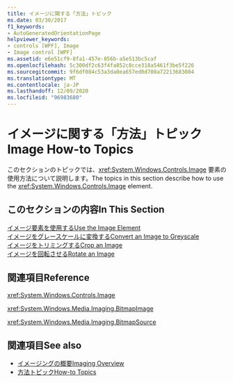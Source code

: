 ```yaml
---
title: イメージに関する「方法」トピック
ms.date: 03/30/2017
f1_keywords:
- AutoGeneratedOrientationPage
helpviewer_keywords:
- controls [WPF], Image
- Image control [WPF]
ms.assetid: e6e51cf9-8fa1-457e-856b-a5e513bc5caf
ms.openlocfilehash: 5c300df2c63f4fa852c8cce318a5461f3be5f226
ms.sourcegitcommit: 9f6df084c53a3da0ea657ed0d708a72213683084
ms.translationtype: MT
ms.contentlocale: ja-JP
ms.lasthandoff: 12/09/2020
ms.locfileid: "96983680"
---
```

# <a name="image-how-to-topics"></a><span data-ttu-id="7ec47-102">イメージに関する「方法」トピック</span><span class="sxs-lookup"><span data-stu-id="7ec47-102">Image How-to Topics</span></span>
<span data-ttu-id="7ec47-103">このセクションのトピックでは、<xref:System.Windows.Controls.Image> 要素の使用方法について説明します。</span><span class="sxs-lookup"><span data-stu-id="7ec47-103">The topics in this section describe how to use the <xref:System.Windows.Controls.Image> element.</span></span>  
  
## <a name="in-this-section"></a><span data-ttu-id="7ec47-104">このセクションの内容</span><span class="sxs-lookup"><span data-stu-id="7ec47-104">In This Section</span></span>  
 [<span data-ttu-id="7ec47-105">イメージ要素を使用する</span><span class="sxs-lookup"><span data-stu-id="7ec47-105">Use the Image Element</span></span>](how-to-use-the-image-element.md)  
  [<span data-ttu-id="7ec47-106">イメージをグレースケールに変換する</span><span class="sxs-lookup"><span data-stu-id="7ec47-106">Convert an Image to Greyscale</span></span>](how-to-convert-an-image-to-greyscale.md)  
  [<span data-ttu-id="7ec47-107">イメージをトリミングする</span><span class="sxs-lookup"><span data-stu-id="7ec47-107">Crop an Image</span></span>](how-to-crop-an-image.md)  
  [<span data-ttu-id="7ec47-108">イメージを回転させる</span><span class="sxs-lookup"><span data-stu-id="7ec47-108">Rotate an Image</span></span>](how-to-rotate-an-image.md)  
  
## <a name="reference"></a><span data-ttu-id="7ec47-109">関連項目</span><span class="sxs-lookup"><span data-stu-id="7ec47-109">Reference</span></span>  
 <xref:System.Windows.Controls.Image>  
  
 <xref:System.Windows.Media.Imaging.BitmapImage>  
  
 <xref:System.Windows.Media.Imaging.BitmapSource>  
  
## <a name="see-also"></a><span data-ttu-id="7ec47-110">関連項目</span><span class="sxs-lookup"><span data-stu-id="7ec47-110">See also</span></span>

- [<span data-ttu-id="7ec47-111">イメージングの概要</span><span class="sxs-lookup"><span data-stu-id="7ec47-111">Imaging Overview</span></span>](../graphics-multimedia/imaging-overview.md)
- [<span data-ttu-id="7ec47-112">方法トピック</span><span class="sxs-lookup"><span data-stu-id="7ec47-112">How-to Topics</span></span>](../graphics-multimedia/imaging-how-to-topics.md)
